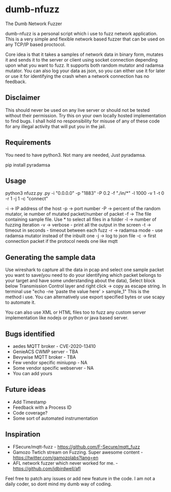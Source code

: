# dumb-nfuzz
The Dumb Network Fuzzer

dumb-nfuzz is a personal script which i use to fuzz network application. This is a very simple and flexible network based fuzzer that can be used on any TCP/IP based proctocol.  

Core idea is that it takes a samples of network data in binary form, mutates it and sends it to the server or client using socket connection depending upon what you want to fuzz. It supports both random mutator and radamsa mutator. You can also log your data as json, so you can either use it for later or use it for identifying the crash when a network connection has no feedback. 

Disclaimer
------------

This should never be used on any live server or should not be tested without their permission. Try this on your own locally hosted implementation to find bugs. I shall hold no responsibility for misuse of any of these code for any illegal activity that will put you in the jail. 

Requirements
------------

You need to have python3. 
Not many are needed, Just pyradamsa. 

pip install pyradamsa


Usage
------------

   python3 nfuzz.py .py  -i "0.0.0.0" -p "1883" -P 0.2 -f "./in/*"  -l 1000  -v 1 -t 0 -r 1 -j 1 -c "connect"

-i -> IP address of the host
-p -> port number
-P -> percent of the random mutator, ie number of mutated packet/number of packet
-f -> The file containing sample file. Use * to select all files in a folder 
-l -> number of fuzzing iteration 
-v -> verbose - print all the output in the screen
-t -> timeout in seconds - timeout between each fuzz
-r -> radamsa mode - use radamsa mutator instead of the inbuilt one
-j -> log to json file 
-c -> first connection packet if the protocol needs one like mqtt

Generating the sample data
--------------------------

Use wireshark to capture all the data in pcap and select one sample packet you want to save(you need to do your identifying which packet belongs to your target and have some understanding about the data), Select block below Transmission Control layer and right click -> copy as escape string. In terminal use "echo -ne 'paste the value here' > sample_1"  This is the method i use. You can alternatively use export specified bytes or use scapy to automate it. 

You can also use XML or HTML files too to fuzz any custom server implementation like nodejs or python or java based server.


Bugs identified
------------
- aedes MQTT broker - CVE-2020-13410
- GenieACS CWMP server - TBA
- Bevywise MQTT broker - TBA
- Few vendor specific miniupnp - NA
- Some vendor specific webserver - NA
- You can add yours


Future ideas
------------

- Add Timestamp 
- Feedback with a Process ID
- Code coverage?
- Some sort of automated instrumentation


Inspiration
------------

- FSecure/mqtt-fuzz - https://github.com/F-Secure/mqtt_fuzz
- Gamozo Twtich stream on Fuzzing. Super awesome content - https://twitter.com/gamozolabs?lang=en
- AFL network fuzzer which never worked for me. - https://github.com/jdbirdwell/afl



Feel free to patch any issues or add new feature in the code. I am not a daily coder, so dont mind my dumb way of coding. 
